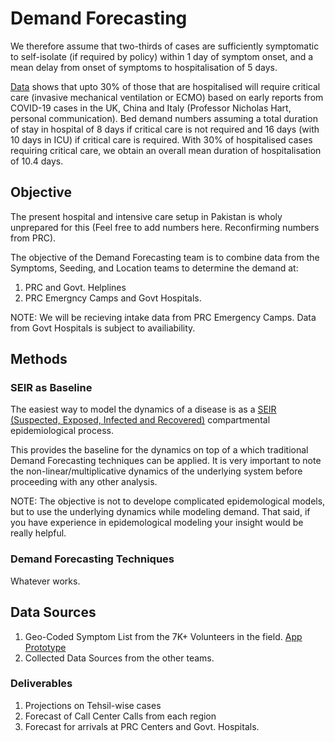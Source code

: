 # Demand Forecasting
We therefore assume that two-thirds of cases are sufficiently symptomatic to self-isolate (if required by policy) within 1 day of symptom onset, and a
mean delay from onset of symptoms to hospitalisation of 5 days. 

[Data](https://www.imperial.ac.uk/media/imperial-college/medicine/sph/ide/gida-fellowships/Imperial-College-COVID19-NPI-modelling-16-03-2020.pdf) shows that upto 30% of those that are hospitalised will require critical care (invasive mechanical ventilation or ECMO) based on early reports from COVID-19 cases in the UK,
China and Italy (Professor Nicholas Hart, personal communication). Bed demand numbers assuming a total duration of stay in hospital of 8 days if critical care is not required and 16 days (with 10 days in ICU) if critical care is required. With 30% of hospitalised cases requiring critical care, we obtain an overall mean duration of hospitalisation of 10.4 days. 

## Objective

The present hospital and intensive care setup in Pakistan is wholy unprepared for this (Feel free to add numbers here. Reconfirming numbers from PRC).

The objective of the Demand Forecasting team is to combine data from the Symptoms, Seeding, and Location teams to determine the demand at:

1. PRC and Govt. Helplines
2. PRC Emergncy Camps and Govt Hospitals. 

NOTE: We will be recieving intake data from PRC Emergency Camps. Data from Govt Hospitals is subject to availiability.


## Methods

### SEIR as Baseline
The easiest way to model the dynamics of a disease is as a [SEIR (Suspected, Exposed, Infected and Recovered)](https://en.wikipedia.org/wiki/Compartmental_models_in_epidemiology#The_SEIR_model) compartmental epidemiological process.

This provides the baseline for the dynamics on top of a which traditional Demand Forecasting techniques can be applied. It is very important to note the non-linear/multiplicative dynamics of the underlying system before proceeding with any other analysis.

NOTE: The objective is not to develope complicated epidemological models, but to use the underlying dynamics while modeling demand. That said, if you have experience in epidemological modeling your insight would be really helpful.

### Demand Forecasting Techniques
Whatever works.

## Data Sources
1. Geo-Coded Symptom List from the 7K+ Volunteers in the field. [App Prototype](https://www.figma.com/proto/TtIl1Rei7WY6vMf7upypjA/Material-Design-Theme-Kit-Mine?node-id=22551%3A33034&scaling=scale-down)
2. Collected Data Sources from the other teams.


### Deliverables
1. Projections on Tehsil-wise cases
2. Forecast of Call Center Calls from each region
3. Forecast for arrivals at PRC Centers and Govt. Hospitals.

